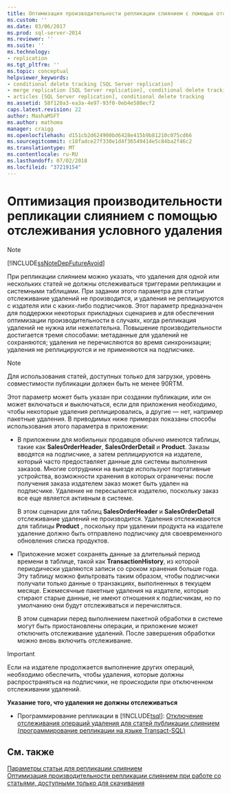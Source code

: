 ```yaml
---
title: Оптимизация производительности репликации слиянием с помощью отслеживания условного удаления | Документация Майкрософт
ms.custom: ''
ms.date: 03/06/2017
ms.prod: sql-server-2014
ms.reviewer: ''
ms.suite: ''
ms.technology:
- replication
ms.tgt_pltfrm: ''
ms.topic: conceptual
helpviewer_keywords:
- conditional delete tracking [SQL Server replication]
- merge replication [SQL Server replication], conditional delete tracking
- articles [SQL Server replication], conditional delete tracking
ms.assetid: 58f120a3-ea3a-4e97-93f0-0eb4e580ecf2
caps.latest.revision: 22
author: MashaMSFT
ms.author: mathoma
manager: craigg
ms.openlocfilehash: d151cb2d624900bd6428e415b9b81210c075cd66
ms.sourcegitcommit: c18fadce27f330e1d4f36549414e5c84ba2f46c2
ms.translationtype: MT
ms.contentlocale: ru-RU
ms.lasthandoff: 07/02/2018
ms.locfileid: "37219154"
---
```

# <a name="optimize-merge-replication-performance-with-conditional-delete-tracking"></a>Оптимизация производительности репликации слиянием с помощью отслеживания условного удаления
    
> [!NOTE]  
>  [!INCLUDE[ssNoteDepFutureAvoid](../../../includes/ssnotedepfutureavoid-md.md)]  
  
 При репликации слиянием можно указать, что удаления для одной или нескольких статей не должны отслеживаться триггерами репликации и системными таблицами. При задании этого параметра для статьи отслеживание удалений не производится, и удаления не реплицируются с издателя или с каких-либо подписчиков. Этот параметр предназначен для поддержки некоторых прикладных сценариев и для обеспечения оптимизации производительности в случаях, когда репликация удалений не нужна или нежелательна. Повышение производительности достигается тремя способами: метаданные для удалений не сохраняются; удаления не перечисляются во время синхронизации; удаления не реплицируются и не применяются на подписчике.  
  
> [!NOTE]  
>  Для использования статей, доступных только для загрузки, уровень совместимости публикации должен быть не менее 90RTM.  
  
 Этот параметр может быть указан при создании публикации, или он может включаться и выключаться, если для приложения необходимо, чтобы некоторые удаления реплицировались, а другие — нет, например пакетные удаления. В приводимых ниже примерах показаны способы использования этого параметра в приложении:  
  
-   В приложении для мобильных продавцов обычно имеются таблицы, такие как **SalesOrderHeader**, **SalesOrderDetail** и **Product**. Заказы вводятся на подписчике, а затем реплицируются на издателе, который часто предоставляет данные для системы выполнения заказов. Многие сотрудники на выезде используют портативные устройства, возможности хранения в которых ограничены: после получения заказа издателем заказ может быть удален на подписчике. Удаление не пересылается издателю, поскольку заказ все еще является активным в системе.  
  
     В этом сценарии для таблиц **SalesOrderHeader** и **SalesOrderDetail** отслеживание удалений не производится. Удаления отслеживаются для таблицы **Product** , поскольку при удалении продукта на издателе удаление должно быть отправлено подписчику для своевременного обновления списка продуктов.  
  
-   Приложение может сохранять данные за длительный период времени в таблице, такой как **TransactionHistory**, из которой периодически удаляются записи со сроком хранения больше года. Эту таблицу можно фильтровать таким образом, чтобы подписчики получали только данные о транзакциях, выполненных в текущем месяце. Ежемесячные пакетные удаления на издателе, которые стирают старые данные, не имеют отношения к подписчикам, но по умолчанию они будут отслеживаться и перечисляться.  
  
     В этом сценарии перед выполнением пакетной обработки в системе могут быть приостановлены операции, и приложение может отключить отслеживание удалений. После завершения обработки можно вновь включить отслеживание.  
  
> [!IMPORTANT]  
>  Если на издателе продолжается выполнение других операций, необходимо обеспечить, чтобы удаления, которые должны распространяться на подписчики, не происходили при отключенном отслеживании удалений.  
  
 **Указание того, что удаления не должны отслеживаться**  
  
-   Программирование репликации в [!INCLUDE[tsql](../../../includes/tsql-md.md)]: [Отключение отслеживания операций удаления для статей публикации слиянием (программирование репликации на языке Transact-SQL)](../publish/specify-that-deletes-should-not-be-tracked-for-merge-articles.md)  
  
## <a name="see-also"></a>См. также  
 [Параметры статьи для репликации слиянием](article-options-for-merge-replication.md)   
 [Оптимизация производительности репликации слиянием при работе со статьями, доступными только для скачивания](optimize-merge-replication-performance-with-download-only-articles.md)  
  
  
